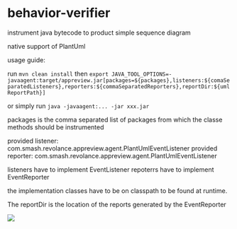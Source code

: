 behavior-verifier
=================

instrument java bytecode to product simple sequence diagram

native support of PlantUml

usage guide:

 run `mvn clean install`
 then `export JAVA_TOOL_OPTIONS=-javaagent:target/appreview.jar[packages=${packages},listeners:${comaSeparatedListeners},reporters:${commaSeparatedReporters},reportDir:${umlReportPath}]`

or simply run `java -javaagent:... -jar xxx.jar` 

packages is the comma separated list of packages from which the classe methods should be instrumented

provided listener: com.smash.revolance.appreview.agent.PlantUmlEventListener
provided reporter: com.smash.revolance.appreview.agent.PlantUmlEventListener

listeners have to implement EventListener 
repoterrs have to implement EventReporter

the implementation classes have to be on classpath to be found at runtime.

The reportDir is the location of the reports generated by the EventReporter

![](example)
